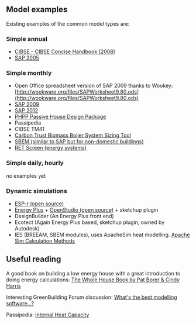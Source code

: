 
## Model examples

Existing examples of the common model types are:

### Simple annual

- [CIBSE - CIBSE Concise Handbook (2008)](https://www.cibseknowledgeportal.co.uk/component/dynamicdatabase/?layout=publication&revision_id=1463)
- [SAP 2005](http://projects.bre.co.uk/sap2005/)

### Simple monthly

- Open Office spreadsheet version of SAP 2009 thanks to Wookey: [http://wookware.org/files/SAPWorksheet9.80.ods](http://wookware.org/files/SAPWorksheet9.80.ods)
- [SAP 2009](http://www.bre.co.uk/sap2009/page.jsp?id=1642)
- [SAP 2012](http://www.bre.co.uk/sap2012/page.jsp?id=2759)
- [PHPP Passive House Design Package](http://www.passivhaustagung.de/Passive_House_E/PHPP.html)
- Passipedia
- CIBSE TM41
- [Carbon Trust Biomass Boiler System Sizing Tool](http://www.carbontrust.com/resources/tools/biomass-decision-support-tool)
- [SBEM (similar to SAP but for non-domestic buildings)](http://www.bre.co.uk/page.jsp?id=706)
- [RET Screen (energy systems)](http://www.retscreen.net/)

### Simple daily, hourly
no examples yet

### Dynamic simulations

- [ESP-r (open source)](http://www.esru.strath.ac.uk/Programs/ESP-r.htm)
- [Energy Plus](http://apps1.eere.energy.gov/buildings/energyplus/) + [OpenStudio (open source)](https://openstudio.nrel.gov/) + sketchup plugin
- DesignBuilder (An Energy Plus front end)
- Ecotect (Again Energy Plus based, sketchup plugin, owned by Autodesk)
- IES (BREEAM, SBEM modules), uses ApacheSim heat modelling. [Apache Sim Calculation Methods](http://www.iesve.com/downloads/help/Thermal/Reference/ApacheSimCalculationMethods.pdf)


## Useful reading

A good book on building a low energy house with a great introduction to doing energy calculations: [The Whole House Book by Pat Borer & Cindy Harris](http://www.amazon.co.uk/The-Whole-House-Book-Ecological/dp/1902175220)

Interesting GreenBuilding Forum discussion: [What's the best modelling software...?](http://www.greenbuildingforum.co.uk/newforum/comments.php?DiscussionID=14272)

Passipedia: [Internal Heat Capacity](http://passipedia.passiv.de/passipedia_en/basics/internal_heat_capacity) 
